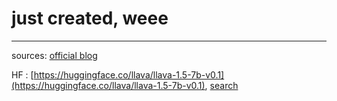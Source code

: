 # just created, weee

--- 
sources: [official blog](https://llava-vl.github.io/blog/2024-08-05-llava-onevision/)

HF : [https://huggingface.co/llava/llava-1.5-7b-v0.1](https://huggingface.co/llava/llava-1.5-7b-v0.1), [search](https://huggingface.co/models?search=Llava-onevision)
